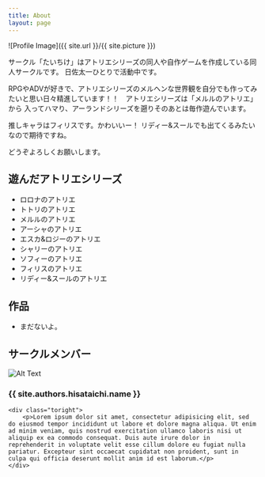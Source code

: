 ```yaml
---
title: About
layout: page
---
```

![Profile Image]({{ site.url }}/{{ site.picture }})

サークル「たいちけ」はアトリエシリーズの同人や自作ゲームを作成している同人サークルです。
日佐太一ひとりで活動中です。

RPGやADVが好きで、アトリエシリーズのメルヘンな世界観を自分でも作ってみたいと思い日々精進しています！！　アトリエシリーズは「メルルのアトリエ」から
入ってハマり、アーランドシリーズを遡りそのあとは毎作遊んでいます。

推しキャラはフィリスです。かわいいー！ リディー&スールでも出てくるみたいなので期待ですね。

どうぞよろしくお願いします。

## 遊んだアトリエシリーズ

* ロロナのアトリエ
* トトリのアトリエ
* メルルのアトリエ
* アーシャのアトリエ
* エスカ&ロジーのアトリエ
* シャリーのアトリエ
* ソフィーのアトリエ
* フィリスのアトリエ
* リディー&スールのアトリエ

## 作品

* まだないよ。

## サークルメンバー

<div class="side-by-side">
    <div class="toleft">
        <img class="image" src="{{ site.url }}/{{ site.authors.hisataichi.picture }}" alt="Alt Text">
        <h3 class="text-center">{{ site.authors.hisataichi.name }}</h3>
    </div>

    <div class="toright">
        <p>Lorem ipsum dolor sit amet, consectetur adipisicing elit, sed do eiusmod tempor incididunt ut labore et dolore magna aliqua. Ut enim ad minim veniam, quis nostrud exercitation ullamco laboris nisi ut aliquip ex ea commodo consequat. Duis aute irure dolor in reprehenderit in voluptate velit esse cillum dolore eu fugiat nulla pariatur. Excepteur sint occaecat cupidatat non proident, sunt in culpa qui officia deserunt mollit anim id est laborum.</p>
    </div>
</div>
